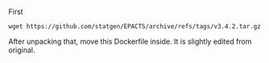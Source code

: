 First

```
wget https://github.com/statgen/EPACTS/archive/refs/tags/v3.4.2.tar.gz
```

After unpacking that, move this Dockerfile inside. It is slightly edited from original.
